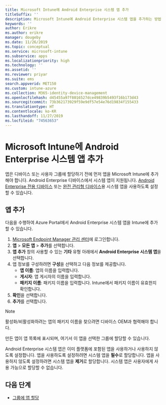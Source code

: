 ```yaml
---
title: Microsoft Intune에 Android Enterprise 시스템 앱 추가
titleSuffix: ''
description: Microsoft Intune에 Android Enterprise 시스템 앱을 추가하는 방법을 알아봅니다.
keywords: ''
author: Erikre
ms.author: erikre
manager: dougeby
ms.date: 11/26/2019
ms.topic: conceptual
ms.service: microsoft-intune
ms.subservice: apps
ms.localizationpriority: high
ms.technology: ''
ms.assetid: ''
ms.reviewer: priyar
ms.suite: ems
search.appverid: MET150
ms.custom: intune-azure
ms.collection: M365-identity-device-management
ms.openlocfilehash: d45455a97f8016527dce49839b5493f16b173d43
ms.sourcegitcommit: 73b362173929f59e9df57e54e76d19834f155433
ms.translationtype: HT
ms.contentlocale: ko-KR
ms.lasthandoff: 11/27/2019
ms.locfileid: "74563653"
---
```

# <a name="add-android-enterprise-system-apps-to-microsoft-intune"></a>Microsoft Intune에 Android Enterprise 시스템 앱 추가

앱은 디바이스 또는 사용자 그룹에 할당하기 전에 먼저 앱을 Microsoft Intune에 추가해야 합니다. Android Enterprise 디바이스에서 시스템 앱이 지원됩니다. [Android Enterprise 전용 디바이스](../enrollment/android-kiosk-enroll.md) 또는 [완전 관리형 디바이스](../enrollment/android-fully-managed-enroll.md)용 시스템 앱을 사용하도록 설정할 수 있습니다.

## <a name="add-the-app"></a>앱 추가

다음을 수행하여 Azure Portal에서 Android Enterprise 시스템 앱을 Intune에 추가할 수 있습니다.

1. [Microsoft Endpoint Manager 관리 센터](https://go.microsoft.com/fwlink/?linkid=2109431)에 로그인합니다.
2. **앱** > **모든 앱** > **추가**를 선택합니다.
3. **앱 추가** 창의 사용할 수 있는 **기타** 유형 아래에서 **Android Enterprise 시스템 앱**을 선택합니다.
4. 앱 정보를 구성하려면 **구성**을 선택하고 다음 정보를 제공합니다.
    - **앱 이름**: 앱의 이름을 입력합니다.
    - **게시자**: 앱 게시자의 이름을 입력합니다.  
    - **패키지 이름**: 패키지 이름을 입력합니다. Intune에서 패키지 이름이 유효한지 확인합니다.
5. **확인**을 선택합니다.
6. **추가**를 선택합니다.

> [!NOTE]
> 활성화/비활성화하려는 앱의 패키지 이름을 찾으려면 디바이스 OEM과 협력해야 합니다.

만든 앱이 앱 목록에 표시되며, 여기서 이 앱을 선택한 그룹에 할당할 수 있습니다. 

Android Enterprise 시스템 앱은 이미 플랫폼에 포함된 앱을 사용하거나 사용하지 않도록 설정합니다. 앱을 사용하도록 설정하려면 시스템 앱을 **필수**로 할당합니다. 앱을 사용하지 않도록 설정하려면 시스템 앱을 **제거**로 할당합니다. 시스템 앱은 사용자에게 사용 가능으로 할당할 수 없습니다.


## <a name="next-steps"></a>다음 단계

- [그룹에 앱 할당](apps-deploy.md)
